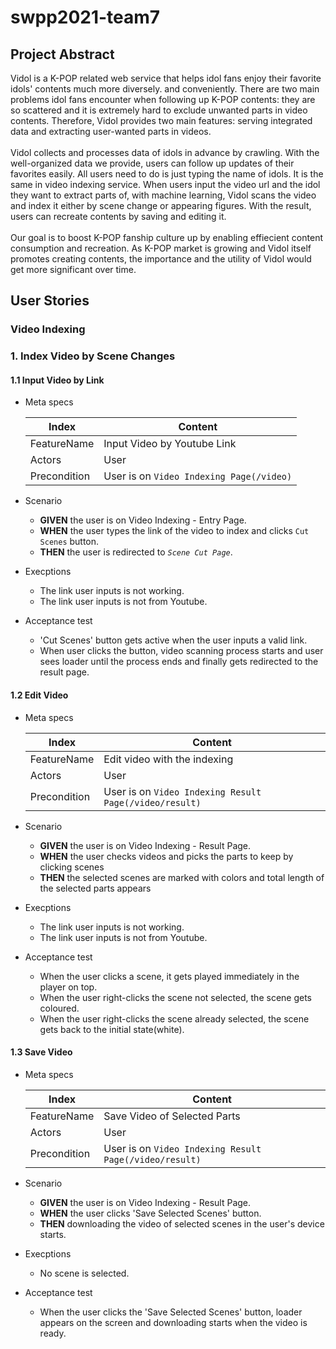 # swpp2021-team7
## Project Abstract
Vidol is a K-POP related web service that helps idol fans enjoy their favorite idols' contents much more diversely. and conveniently. There are two main problems idol fans encounter when following up K-POP contents: they are so scattered and it is extremely hard to exclude unwanted parts in video contents. Therefore,  Vidol provides two main features: serving integrated data and extracting user-wanted parts in videos.<br/><br/>Vidol collects and processes data of idols in advance by crawling. With the well-organized data we provide, users can follow up updates of their favorites easily. All users need to do is just typing the name of  idols. It is the same in video indexing service. When users input the video url and the idol they want to extract parts of, with machine learning, Vidol scans the video and index it either by scene change or appearing figures. With the result, users can recreate contents by saving and editing it.<br/><br/>Our goal is to boost K-POP fanship culture up by enabling effiecient content consumption and recreation. As K-POP market is growing and Vidol itself promotes creating contents, the importance and the utility of Vidol would get more significant over time.

## User Stories

### Video Indexing

### 1. Index Video by Scene Changes

#### 1.1 Input Video by Link

- Meta specs

  | Index        | Content                      |
  | ------------ | ---------------------------- |
  | FeatureName  | Input Video by Youtube Link  |
  | Actors       | User                         |
  | Precondition | User is on `Video Indexing Page(/video)`         |

- Scenario

  - **GIVEN** the user is on Video Indexing - Entry Page.
  - **WHEN** the user types the link of the video to index and clicks `Cut Scenes` button.
  - **THEN** the user is redirected to <em>`Scene Cut Page`</em>.

- Execptions
  - The link user inputs is not working.
  - The link user inputs is not from Youtube.
 
- Acceptance test
  - 'Cut Scenes' button gets active when the user inputs a valid link.
  - When user clicks the button, video scanning process starts and user sees loader until the process ends and finally gets redirected to the result page.


#### 1.2 Edit Video

- Meta specs

  | Index        | Content                      |
  | ------------ | ---------------------------- |
  | FeatureName  | Edit video with the indexing  |
  | Actors       | User                         |
  | Precondition | User is on `Video Indexing Result Page(/video/result)`         |

- Scenario

  - **GIVEN** the user is on Video Indexing - Result Page.
  - **WHEN** the user checks videos and picks the parts to keep by clicking scenes
  - **THEN** the selected scenes are marked with colors and total length of the selected parts appears

- Execptions
  - The link user inputs is not working.
  - The link user inputs is not from Youtube.
 
- Acceptance test
  - When the user clicks a scene, it gets played immediately in the player on top.
  - When the user right-clicks the scene not selected, the scene gets coloured.
  - When the user right-clicks the scene already selected, the scene gets back to the initial state(white).
 
 
 #### 1.3 Save Video

- Meta specs

  | Index        | Content                      |
  | ------------ | ---------------------------- |
  | FeatureName  | Save Video of Selected Parts  |
  | Actors       | User                         |
  | Precondition | User is on `Video Indexing Result Page(/video/result)`         |

- Scenario

  - **GIVEN** the user is on Video Indexing - Result Page.
  - **WHEN** the user clicks 'Save Selected Scenes' button.
  - **THEN** downloading the video of selected scenes in the user's device starts.

- Execptions
  - No scene is selected.
 
- Acceptance test
  - When the user clicks the 'Save Selected Scenes' button, loader appears on the screen and downloading starts when the video is ready.

